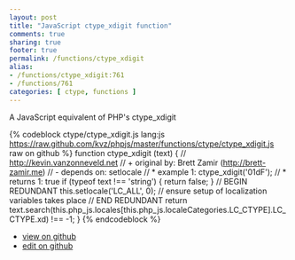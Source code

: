 ```yaml
---
layout: post
title: "JavaScript ctype_xdigit function"
comments: true
sharing: true
footer: true
permalink: /functions/ctype_xdigit
alias:
- /functions/ctype_xdigit:761
- /functions/761
categories: [ ctype, functions ]
---
```

A JavaScript equivalent of PHP's ctype_xdigit
<!-- more -->
{% codeblock ctype/ctype_xdigit.js lang:js https://raw.github.com/kvz/phpjs/master/functions/ctype/ctype_xdigit.js raw on github %}
function ctype_xdigit (text) {
    // http://kevin.vanzonneveld.net
    // +   original by: Brett Zamir (http://brett-zamir.me)
    // -    depends on: setlocale
    // *     example 1: ctype_xdigit('01dF');
    // *     returns 1: true
    if (typeof text !== 'string') {
        return false;
    }
    // BEGIN REDUNDANT
    this.setlocale('LC_ALL', 0); // ensure setup of localization variables takes place
    // END REDUNDANT
    return text.search(this.php_js.locales[this.php_js.localeCategories.LC_CTYPE].LC_CTYPE.xd) !== -1;
}
{% endcodeblock %}
<ul>
 <li><a href="https://github.com/kvz/phpjs/blob/master/functions/ctype/ctype_xdigit.js">view on github</a></li>
 <li><a href="https://github.com/kvz/phpjs/edit/master/functions/ctype/ctype_xdigit.js">edit on github</a></li>
</ul>

